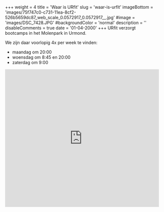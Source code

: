 +++
weight = 4
title = 'Waar is URfit'
slug = 'waar-is-urfit'
imageBottom = 'images/75f747c0-c731-11ea-8cf2-526b5659dc87_web_scale_0.0572917_0.0572917__.jpg'
#image = 'images/DSC_7428.JPG'
#backgroundColor = 'normal'
description = ''
disableComments = true
date = '01-04-2000'
+++
URfit verzorgt bootcamps in het Molenpark in Urmond.

We zijn daar voorlopig 4x per week te vinden:

- maandag om 20:00
- woensdag om 8:45 en 20:00
- zaterdag om 9:00

<iframe src="https://www.google.com/maps/embed?pb=!1m18!1m12!1m3!1d968.2036585785033!2d5.777317461098803!3d50.993800678825075!2m3!1f0!2f0!3f0!3m2!1i1024!2i768!4f13.1!3m3!1m2!1s0x47c0c68a21df64d1%3A0xb3a4877df17fa31c!2sStanderdmolen%20van%20Urmond!5e0!3m2!1snl!2snl!4v1656360144213!5m2!1snl!2snl" width="100%" height="450" style="border:0;" allowfullscreen="" loading="lazy" referrerpolicy="no-referrer-when-downgrade"></iframe>